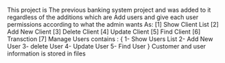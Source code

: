 This project is 
The previous banking system project and was added to it regardless of the additions which are
Add users and give each user permissions according to what the admin wants 
As: 
[1] Show Client List
[2] Add New Client 
[3] Delete Client 
[4] Update Client 
[5] Find Client 
[6] Transction 
[7] Manage Users contains : 
{
1- Show Users List
2- Add New User
3- delete User
4- Update User
5- Find User
}
Customer and user information is stored in files 



